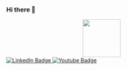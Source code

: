 ### Hi there 👋

<div id="header" align="center">
  <img src="https://media.giphy.com/media/hiJ9ypGI5tIKdwKoK2/giphy.gif" width="100"/>
</div>

<div id="badges">
  <a href="https://www.linkedin.com/in/arman-hadzigrahic-a83010201/">
    <img src="https://img.shields.io/badge/LinkedIn-blue?style=for-the-badge&logo=linkedin&logoColor=white" alt="LinkedIn Badge"/>
  </a>
  <a href="your-youtube-URL">
    <img src="https://img.shields.io/badge/-Gmail-red?style=for-the-badge&logo=youtube&logoColor=white" alt="Youtube Badge"/>
  </a>
</div>

<!--
**armeono/armeono** is a ✨ _special_ ✨ repository because its `README.md` (this file) appears on your GitHub profile.

Here are some ideas to get you started:

- 🔭 I’m currently working on ...
- 🌱 I’m currently learning ...
- 👯 I’m looking to collaborate on ...
- 🤔 I’m looking for help with ...
- 💬 Ask me about ...
- 📫 How to reach me: ...
- 😄 Pronouns: ...
- ⚡ Fun fact: ...
-->
